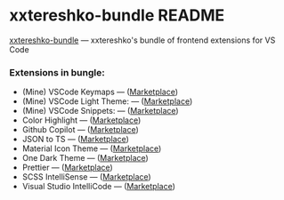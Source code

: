 # xxtereshko-bundle README

[xxtereshko-bundle](https://marketplace.visualstudio.com/items?itemName=xxtereshko.xxtereshko-bundle) — xxtereshko's bundle of frontend extensions for VS Code

### Extensions in bungle:

- (Mine) VSCode Keymaps — ([Marketplace](https://marketplace.visualstudio.com/items?itemName=xxtereshko.xxtereshko-keymaps))
- (Mine) VSCode Light Theme: — ([Marketplace](https://marketplace.visualstudio.com/items?itemName=xxtereshko.xxtereshko-light))
- (Mine) VSCode Snippets: — ([Marketplace](https://marketplace.visualstudio.com/items?itemName=xxtereshko.xxtereshko-snippets))
- Color Highlight — ([Marketplace](https://marketplace.visualstudio.com/items?itemName=naumovs.color-highlight))
- Github Copilot — ([Marketplace](https://marketplace.visualstudio.com/items?itemName=github.copilot))
- JSON to TS — ([Marketplace](https://marketplace.visualstudio.com/items?itemName=mariusalchimavicius.json-to-ts))
- Material Icon Theme — ([Marketplace](https://marketplace.visualstudio.com/items?itemName=PKief.material-icon-theme))
- One Dark Theme — ([Marketplace](https://marketplace.visualstudio.com/items?itemName=akamud.vscode-theme-onedark))
- Prettier — ([Marketplace](https://marketplace.visualstudio.com/items?itemName=esbenp.prettier-vscode))
- SCSS IntelliSense — ([Marketplace](https://marketplace.visualstudio.com/items?itemName=mrmlnc.vscode-scss))
- Visual Studio IntelliCode — ([Marketplace](https://marketplace.visualstudio.com/items?itemName=VisualStudioExptTeam.vscodeintellicode))
